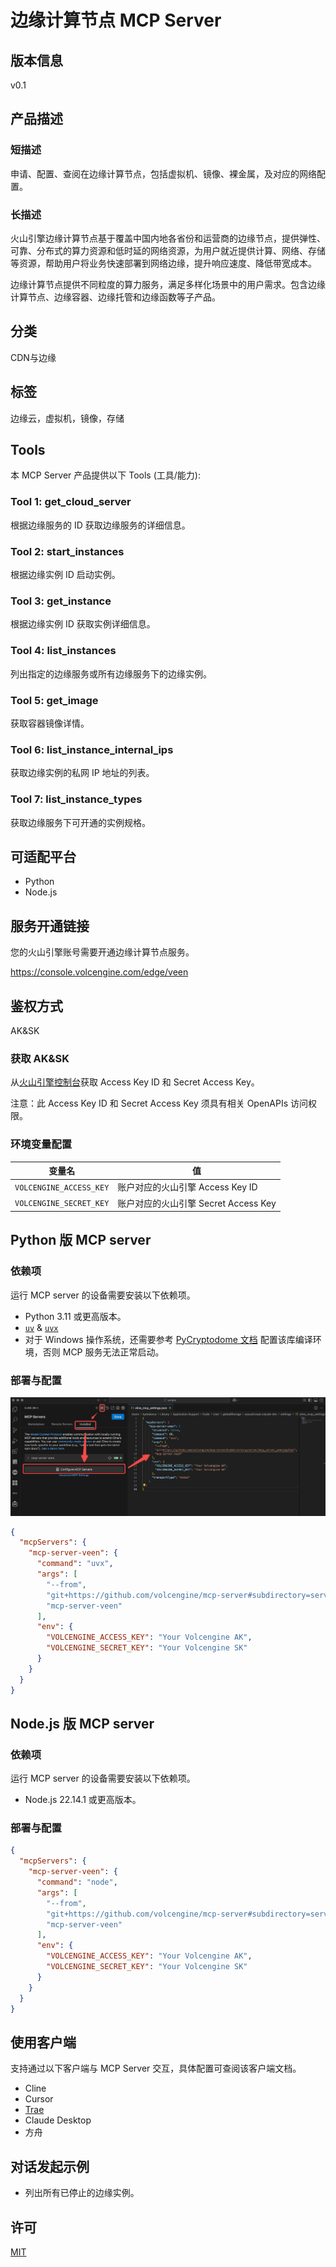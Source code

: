 # 边缘计算节点 MCP Server

## 版本信息

v0.1

## 产品描述

### 短描述

申请、配置、查阅在边缘计算节点，包括虚拟机、镜像、裸金属，及对应的网络配置。

### 长描述

火山引擎边缘计算节点基于覆盖中国内地各省份和运营商的边缘节点，提供弹性、可靠、分布式的算力资源和低时延的网络资源，为用户就近提供计算、网络、存储等资源，帮助用户将业务快速部署到网络边缘，提升响应速度、降低带宽成本。

边缘计算节点提供不同粒度的算力服务，满足多样化场景中的用户需求。包含边缘计算节点、边缘容器、边缘托管和边缘函数等子产品。

## 分类

CDN与边缘

## 标签

边缘云，虚拟机，镜像，存储

## Tools

本 MCP Server 产品提供以下 Tools (工具/能力):

### Tool 1: get_cloud_server

根据边缘服务的 ID 获取边缘服务的详细信息。

### Tool 2: start_instances

根据边缘实例 ID 启动实例。

### Tool 3: get_instance

根据边缘实例 ID 获取实例详细信息。

### Tool 4: list_instances

列出指定的边缘服务或所有边缘服务下的边缘实例。

### Tool 5: get_image

获取容器镜像详情。

### Tool 6: list_instance_internal_ips

获取边缘实例的私网 IP 地址的列表。

### Tool 7: list_instance_types

获取边缘服务下可开通的实例规格。

## 可适配平台

- Python
- Node.js

## 服务开通链接

您的火山引擎账号需要开通边缘计算节点服务。

https://console.volcengine.com/edge/veen

## 鉴权方式

AK&amp;SK

### 获取 AK&amp;SK

从[火山引擎控制台](https://console.volcengine.com/iam/identitymanage/user)获取 Access Key ID 和 Secret Access Key。

注意：此 Access Key ID 和 Secret Access Key 须具有相关 OpenAPIs 访问权限。

### 环境变量配置

| 变量名 | 值 |
| ---------- | ---------- |
| `VOLCENGINE_ACCESS_KEY` | 账户对应的火山引擎 Access Key ID |
| `VOLCENGINE_SECRET_KEY` | 账户对应的火山引擎 Secret Access Key |

## Python 版 MCP server

### 依赖项

运行 MCP server 的设备需要安装以下依赖项。

- Python 3.11 或更高版本。
- [`uv`](https://docs.astral.sh/uv/) &amp; [`uvx`](https://docs.astral.sh/uv/guides/tools/)
- 对于 Windows 操作系统，还需要参考 [PyCryptodome 文档](https://pycryptodome.readthedocs.io/en/latest/src/installation.html#windows-from-sources) 配置该库编译环境，否则 MCP 服务无法正常启动。

### 部署与配置

![Configuration sample in Cline](./assets/cline_mcp_add.jpg)

```json
{
  "mcpServers": {
    "mcp-server-veen": {
      "command": "uvx",
      "args": [
        "--from",
        "git+https://github.com/volcengine/mcp-server#subdirectory=server/mcp_server_veen/python",
        "mcp-server-veen"
      ],
      "env": {
        "VOLCENGINE_ACCESS_KEY": "Your Volcengine AK",
        "VOLCENGINE_SECRET_KEY": "Your Volcengine SK"
      }
    }
  }
}
```

## Node.js 版 MCP server

### 依赖项

运行 MCP server 的设备需要安装以下依赖项。

- Node.js 22.14.1 或更高版本。

### 部署与配置

```json
{
  "mcpServers": {
    "mcp-server-veen": {
      "command": "node",
      "args": [
        "--from",
        "git+https://github.com/volcengine/mcp-server#subdirectory=server/mcp_server_veen/nodejs",
        "mcp-server-veen"
      ],
      "env": {
        "VOLCENGINE_ACCESS_KEY": "Your Volcengine AK",
        "VOLCENGINE_SECRET_KEY": "Your Volcengine SK"
      }
    }
  }
}
```

## 使用客户端

支持通过以下客户端与 MCP Server 交互，具体配置可查阅该客户端文档。

- Cline
- Cursor
- [Trae](https://www.trae.com.cn/)
- Claude Desktop
- 方舟

## 对话发起示例

- 列出所有已停止的边缘实例。

## 许可

[MIT](../../LICENSE)
